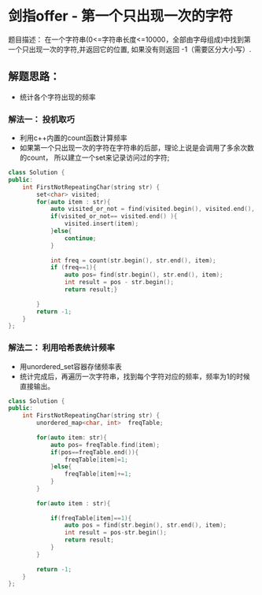 # 剑指offer - 第一个只出现一次的字符
题目描述： 在一个字符串(0<=字符串长度<=10000，全部由字母组成)中找到第一个只出现一次的字符,并返回它的位置, 如果没有则返回 -1（需要区分大小写）.


## 解题思路：
- 统计各个字符出现的频率


### 解法一： 投机取巧
- 利用c++内置的count函数计算频率
- 如果第一个只出现一次的字符在字符串的后部，理论上说是会调用了多余次数的count， 所以建立一个set来记录访问过的字符;

```c++
class Solution {
public:
    int FirstNotRepeatingChar(string str) {
        set<char> visited;
        for(auto item : str){
            auto visited_or_not = find(visited.begin(), visited.end(), item);
            if(visited_or_not== visited.end() ){
                visited.insert(item);
            }else{
                continue;
            }
            
            int freq = count(str.begin(), str.end(), item);
            if (freq==1){ 
                auto pos= find(str.begin(), str.end(), item);
                int result = pos - str.begin(); 
                return result;}
            
        }
        return -1;
    }
};
```


### 解法二： 利用哈希表统计频率
- 用unordered_set容器存储频率表
- 统计完成后，再遍历一次字符串，找到每个字符对应的频率，频率为1的时候直接输出。

```c++
class Solution {
public:
    int FirstNotRepeatingChar(string str) {
        unordered_map<char, int>  freqTable;
        
        for(auto item: str){
            auto pos= freqTable.find(item);
            if(pos==freqTable.end()){
                freqTable[item]=1;
            }else{
                freqTable[item]+=1;
            }
        }
        
        for(auto item : str){
            
            if(freqTable[item]==1){
                auto pos = find(str.begin(), str.end(), item);
                int result = pos-str.begin();
                return result;
            }
        }
        
        return -1;
    }
};
```




